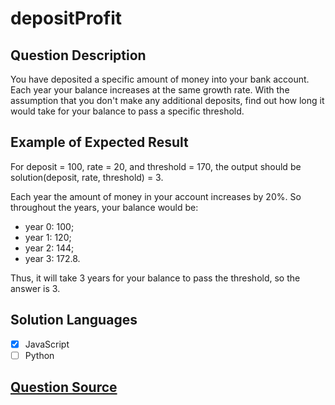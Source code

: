 # depositProfit

## Question Description

You have deposited a specific amount of money into your bank account. Each year your balance increases at the same growth rate. With the assumption that you don't make any additional deposits, find out how long it would take for your balance to pass a specific threshold.

## Example of Expected Result

For deposit = 100, rate = 20, and threshold = 170, the output should be
solution(deposit, rate, threshold) = 3.

Each year the amount of money in your account increases by 20%. So throughout the years, your balance would be:

- year 0: 100;
- year 1: 120;
- year 2: 144;
- year 3: 172.8.

Thus, it will take 3 years for your balance to pass the threshold, so the answer is 3.

## Solution Languages

- [x] JavaScript
- [ ] Python

## [Question Source](https://app.codesignal.com/arcade/intro/level-7/8PxjMSncp9ApA4DAb)
